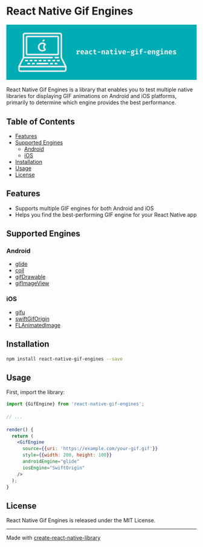 # React Native Gif Engines

![icon](./images/icon.png)

React Native Gif Engines is a library that enables you to test multiple native libraries for displaying GIF animations on Android and iOS platforms, primarily to determine which engine provides the best performance.

## Table of Contents

- [Features](#features)
- [Supported Engines](#supported-engines)
  - [Android](#android)
  - [iOS](#ios)
- [Installation](#installation)
- [Usage](#usage)
- [License](#license)

## Features

- Supports multiple GIF engines for both Android and iOS
- Helps you find the best-performing GIF engine for your React Native app

## Supported Engines

### Android

- [glide](https://github.com/bumptech/glide)
- [coil](https://github.com/coil-kt/coil)
- [gifDrawable](https://github.com/koral--/android-gif-drawable)
- [gifImageView](https://github.com/koral--/android-gif-drawable)

### iOS

- [gifu](https://github.com/bumptech/glide)
- [swiftGifOrigin](https://github.com/swiftgif/SwiftGif)
- [FLAnimatedImage](https://github.com/Flipboard/FLAnimatedImage)

## Installation

```sh
npm install react-native-gif-engines --save
```

## Usage

First, import the library:

```jsx
import {GifEngine} from 'react-native-gif-engines';

// ...

render() {
  return (
    <GifEngine
      source={{uri: 'https://example.com/your-gif.gif'}}
      style={{width: 200, height: 100}}
      androidEngine="glide"
      iosEngine="SwiftOrigin"
    />
  );
}
```

## License

React Native Gif Engines is released under the MIT License.

---

Made with [create-react-native-library](https://github.com/callstack/react-native-builder-bob)
